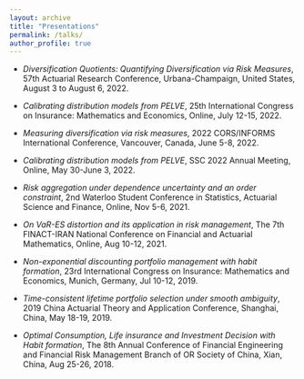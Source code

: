 ```yaml
---
layout: archive
title: "Presentations"
permalink: /talks/
author_profile: true
---
```


- *Diversification Quotients: Quantifying Diversification via Risk Measures*, 57th Actuarial Research Conference, Urbana-Champaign, United States, August 3 to August 6, 2022.

- *Calibrating distribution models from PELVE*, 25th International Congress on Insurance: Mathematics and Economics, Online, July 12-15, 2022.

- *Measuring diversification via risk measures*, 2022 CORS/INFORMS International Conference, Vancouver, Canada, June 5-8, 2022.

- *Calibrating distribution models from PELVE*, SSC 2022 Annual Meeting, Online, May 30-June 3, 2022.

- *Risk aggregation under dependence uncertainty and an order constraint*, 2nd Waterloo Student Conference in Statistics, Actuarial Science and Finance, Online, Nov 5-6, 2021.

- *On VaR-ES distortion and its application in risk management*, The 7th FINACT-IRAN National Conference on Financial and Actuarial Mathematics, Online, Aug 10-12, 2021.

- *Non-exponential discounting portfolio management with habit formation*, 23rd International Congress on Insurance: Mathematics and Economics, Munich, Germany, Jul 10-12, 2019.

- *Time-consistent lifetime portfolio selection under smooth ambiguity*, 2019 China Actuarial Theory and Application Conference, Shanghai, China, May 18-19, 2019.

- *Optimal Consumption, Life insurance and Investment Decision with Habit formation*, The 8th Annual Conference of Financial Engineering and Financial Risk Management Branch of OR Society of China, Xian, China, Aug 25-26, 2018.

